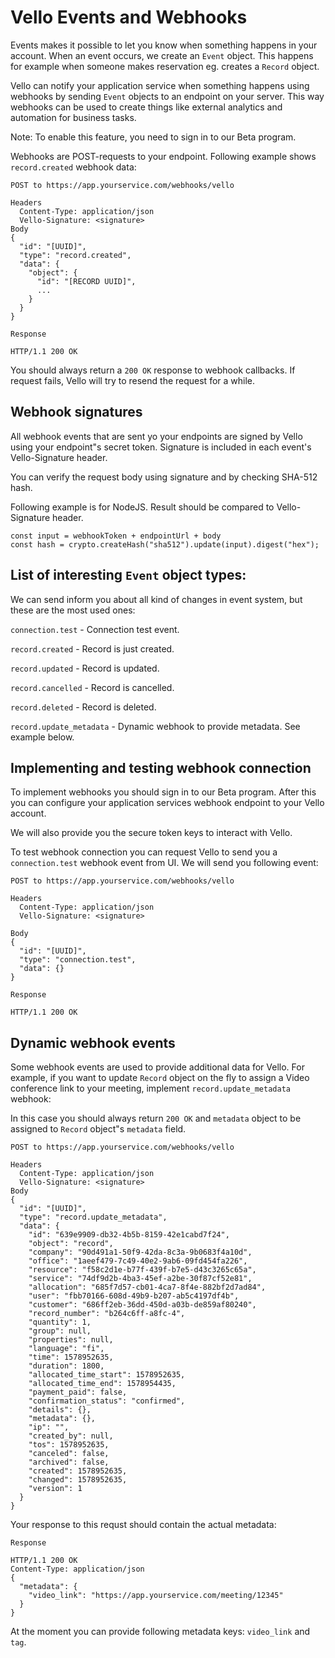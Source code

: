 # Vello Events and Webhooks

Events makes it possible to let you know when something happens in your account.
When an event occurs, we create an `Event` object. This happens for example
when someone makes reservation eg. creates a `Record` object.

Vello can notify your application service when something happens using webhooks
by sending `Event` objects to an endpoint on your server. This way webhooks can
be used to create things like external analytics and automation for business
tasks.

Note: To enable this feature, you need to sign in to our Beta program.

Webhooks are POST-requests to your endpoint.
Following example shows `record.created` webhook data:

```
POST to https://app.yourservice.com/webhooks/vello

Headers
  Content-Type: application/json
  Vello-Signature: <signature>
Body
{
  "id": "[UUID]",
  "type": "record.created",
  "data": {
    "object": {
      "id": "[RECORD UUID]",
      ...
    }
  }
}

Response

HTTP/1.1 200 OK
```

You should always return a `200 OK` response to webhook callbacks. If request fails, Vello will
try to resend the request for a while.

## Webhook signatures

All webhook events that are sent yo your endpoints are signed by Vello using
your endpoint"s secret token. Signature is included in each event's
Vello-Signature header.

You can verify the request body using signature and by checking SHA-512 hash.

Following example is for NodeJS. Result should be compared to Vello-Signature header.

```
const input = webhookToken + endpointUrl + body
const hash = crypto.createHash("sha512").update(input).digest("hex");
```

## List of interesting `Event` object types:

We can send inform you about all kind of changes in event system, but these are
the most used ones:

`connection.test` - Connection test event.

`record.created` - Record is just created.

`record.updated` - Record is updated.

`record.cancelled` - Record is cancelled.

`record.deleted` - Record is deleted.

`record.update_metadata` - Dynamic webhook to provide metadata. See example below.

## Implementing and testing webhook connection

To implement webhooks you should sign in to our Beta program. After this you can
configure your application services webhook endpoint to your Vello account.

We will also provide you the secure token keys to interact with Vello.

To test webhook connection you can request Vello to send you a `connection.test`
webhook event from UI. We will send you following event:

```
POST to https://app.yourservice.com/webhooks/vello

Headers
  Content-Type: application/json
  Vello-Signature: <signature>

Body
{
  "id": "[UUID]",
  "type": "connection.test",
  "data": {}
}

Response

HTTP/1.1 200 OK
```

## Dynamic webhook events

Some webhook events are used to provide additional data for Vello. For example,
if you want to update `Record` object on the fly to assign a Video conference link
to your meeting, implement `record.update_metadata` webhook:

In this case you should always return `200 OK` and `metadata` object to be assigned
to `Record` object"s `metadata` field.

```
POST to https://app.yourservice.com/webhooks/vello

Headers
  Content-Type: application/json
  Vello-Signature: <signature>
Body
{
  "id": "[UUID]",
  "type": "record.update_metadata",
  "data": {
    "id": "639e9909-db32-4b5b-8159-42e1cabd7f24",
    "object": "record",
    "company": "90d491a1-50f9-42da-8c3a-9b0683f4a10d",
    "office": "1aeef479-7c49-40e2-9ab6-09fd454fa226",
    "resource": "f58c2d1e-b77f-439f-b7e5-d43c3265c65a",
    "service": "74df9d2b-4ba3-45ef-a2be-30f87cf52e81",
    "allocation": "685f7d57-cb01-4ca7-8f4e-882bf2d7ad84",
    "user": "fbb70166-608d-49b9-b207-ab5c4197df4b",
    "customer": "686ff2eb-36dd-450d-a03b-de859af80240",
    "record_number": "b264c6ff-a8fc-4",
    "quantity": 1,
    "group": null,
    "properties": null,
    "language": "fi",
    "time": 1578952635,
    "duration": 1800,
    "allocated_time_start": 1578952635,
    "allocated_time_end": 1578954435,
    "payment_paid": false,
    "confirmation_status": "confirmed",
    "details": {},
    "metadata": {},
    "ip": "",
    "created_by": null,
    "tos": 1578952635,
    "canceled": false,
    "archived": false,
    "created": 1578952635,
    "changed": 1578952635,
    "version": 1
  }
}
```

Your response to this requst should contain the actual metadata:

```
Response

HTTP/1.1 200 OK
Content-Type: application/json
{
  "metadata": {
    "video_link": "https://app.yourservice.com/meeting/12345"
  }
}
```

At the moment you can provide following metadata keys: `video_link` and `tag`.
